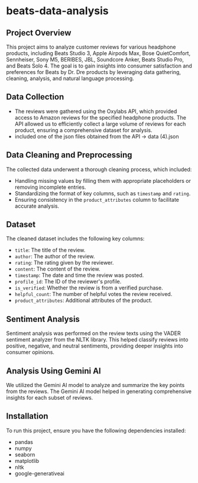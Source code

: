 # beats-data-analysis

## Project Overview
This project aims to analyze customer reviews for various headphone products, including Beats Studio 3, Apple Airpods Max, Bose QuietComfort, Sennheiser, Sony M5, BERIBES, JBL, Soundcore Anker, Beats Studio Pro, and Beats Solo 4. The goal is to gain insights into consumer satisfaction and preferences for Beats by Dr. Dre products by leveraging data gathering, cleaning, analysis, and natural language processing.

## Data Collection
- The reviews were gathered using the Oxylabs API, which provided access to Amazon reviews for the specified headphone products. The API allowed us to efficiently collect a large volume of reviews for each product, ensuring a comprehensive dataset for analysis.
- included one of the json files obtained from the API -> data (4).json 

## Data Cleaning and Preprocessing 
The collected data underwent a thorough cleaning process, which included:
- Handling missing values by filling them with appropriate placeholders or removing incomplete entries.
- Standardizing the format of key columns, such as `timestamp` and `rating`.
- Ensuring consistency in the `product_attributes` column to facilitate accurate analysis.

## Dataset
The cleaned dataset includes the following key columns:
- `title`: The title of the review.
- `author`: The author of the review.
- `rating`: The rating given by the reviewer.
- `content`: The content of the review.
- `timestamp`: The date and time the review was posted.
- `profile_id`: The ID of the reviewer's profile.
- `is_verified`: Whether the review is from a verified purchase.
- `helpful_count`: The number of helpful votes the review received.
- `product_attributes`: Additional attributes of the product.

## Sentiment Analysis
Sentiment analysis was performed on the review texts using the VADER sentiment analyzer from the NLTK library. This helped classify reviews into positive, negative, and neutral sentiments, providing deeper insights into consumer opinions.

## Analysis Using Gemini AI
We utilized the Gemini AI model to analyze and summarize the key points from the reviews. The Gemini AI model helped in generating comprehensive insights for each subset of reviews.

## Installation
To run this project, ensure you have the following dependencies installed:
- pandas
- numpy
- seaborn
- matplotlib
- nltk
- google-generativeai
